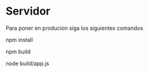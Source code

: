 # Servidor

Para poner en producion siga los siguientes comandos


npm install

npm build

node build/app.js